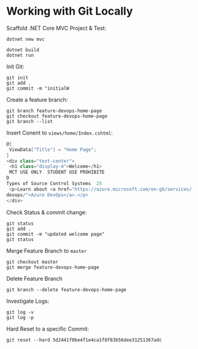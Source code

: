 # Working with Git Locally

Scaffold .NET Core MVC Project & Test:

```
dotnet new mvc

dotnet build
dotnet run
```

Init Git:

```
git init
git add .
git commit -m "initialW
```

Create a feature branch:

```
git branch feature-devops-home-page
git checkout feature-devops-home-page
git branch --list
```

Insert Conent to `views/home/Index.cshtml`:

```C#
@{
 ViewData["Title"] = "Home Page";
}
<div class="text-center">
 <h1 class="display-4">Welcome</h1>
 MCT USE ONLY. STUDENT USE PROHIBITE
D
Types of Source Control Systems  25
 <p>Learn about <a href="https://azure.microsoft.com/en-gb/services/
devops/">Azure DevOps</a>.</p>
</div>
```

Check Status & commit change:

```
git status
git add .
git commit -m "updated welcome page"
git status
```

Merge Feature Branch to `master`

```
git checkout master
git merge feature-devops-home-page
```

Delete Feature Branch

```
git branch --delete feature-devops-home-page
```

Investigate Logs:

```
git log -v
git log -p
```

Hard Reset to a specific Commit:

```
git reset --hard 5d2441f0be4f1e4ca1f8f83b56dee31251367adc
```
